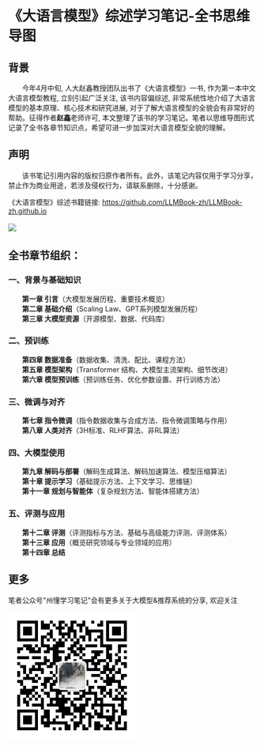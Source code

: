 # 《大语言模型》综述学习笔记-全书思维导图

## 背景
&ensp;&ensp;&ensp;&ensp;今年4月中旬, 人大赵鑫教授团队出书了《大语言模型》一书, 作为第一本中文大语言模型教程, 立刻引起广泛关注, 该书内容偏综述, 非常系统性地介绍了大语言模型的基本原理、核心技术和研究进展, 对于了解大语言模型的全貌会有非常好的帮助。征得作者**赵鑫**老师许可, 本文整理了该书的学习笔记。笔者以思维导图形式记录了全书各章节知识点，希望可进一步加深对大语言模型全貌的理解。

## 声明
&ensp;&ensp;&ensp;&ensp;该书笔记引用内容的版权归原作者所有。此外，该笔记内容仅用于学习分享，禁止作为商业用途，若涉及侵权行为，请联系删除，十分感谢。<br>

《大语言模型》综述书籍链接: https://github.com/LLMBook-zh/LLMBook-zh.github.io <br> <br>
![](https://github.com/JianzhouZhan/LLMBook-XMind-Note/blob/main/LLMBookCover.png)

## 全书章节组织：
### 一、背景与基础知识
&ensp;&ensp;&ensp;&ensp;**第一章 引言**（大模型发展历程、重要技术概览） <br>
&ensp;&ensp;&ensp;&ensp;**第二章 基础介绍**（Scaling Law、GPT系列模型发展历程）<br>
&ensp;&ensp;&ensp;&ensp;**第三章 大模型资源**（开源模型、数据、代码库）<br>

### 二、预训练
&ensp;&ensp;&ensp;&ensp;**第四章 数据准备**（数据收集、清洗、配比、课程方法）<br>
&ensp;&ensp;&ensp;&ensp;**第五章 模型架构**（Transformer 结构、大模型主流架构、细节改进）<br>
&ensp;&ensp;&ensp;&ensp;**第六章 模型预训练**（预训练任务、优化参数设置、并行训练方法）

### 三、微调与对齐
&ensp;&ensp;&ensp;&ensp;**第七章 指令微调**（指令数据收集与合成方法、指令微调策略与作用）<br>
&ensp;&ensp;&ensp;&ensp;**第八章 人类对齐**（3H标准、RLHF算法、非RL算法）<br>

### 四、大模型使用
&ensp;&ensp;&ensp;&ensp;**第九章 解码与部署**（解码生成算法、解码加速算法、模型压缩算法）<br>
&ensp;&ensp;&ensp;&ensp;**第十章 提示学习**（基础提示方法、上下文学习、思维链）<br>
&ensp;&ensp;&ensp;&ensp;**第十一章 规划与智能体**（复杂规划方法、智能体搭建方法）<br>

### 五、评测与应用
&ensp;&ensp;&ensp;&ensp;**第十二章 评测**（评测指标与方法、基础与高级能力评测、评测体系）<br>
&ensp;&ensp;&ensp;&ensp;**第十三章 应用**（概览研究领域与专业领域的应用）<br>
&ensp;&ensp;&ensp;&ensp;**第十四章 总结** <br>

## 更多
笔者公众号"州懂学习笔记"会有更多关于大模型&推荐系统的分享, 欢迎关注

![](https://github.com/JianzhouZhan/LLMBook-XMind-Note/blob/main/WeChatOfficialAccount.png)